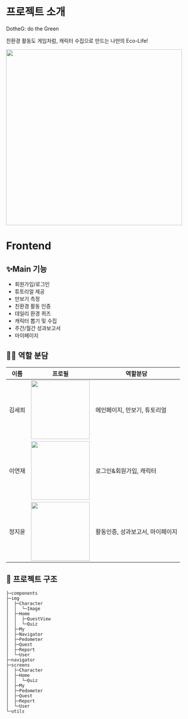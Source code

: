 # 프로젝트 소개
DotheG: do the Green

친환경 활동도 게임처럼, 캐릭터 수집으로 만드는 나만의 Eco-Life!

<img src="https://github.com/user-attachments/assets/0f2b0823-5b82-42a6-99c1-287ac3d733df" width="480"/>


# Frontend

## ✨Main 기능
- 회원가입/로그인
- 튜토리얼 제공
- 만보기 측정
- 친환경 활동 인증
- 데일리 환경 퀴즈
- 캐릭터 뽑기 및 수집
- 주간/월간 성과보고서
- 마이페이지 


## 👩‍💻 역할 분담
|       이름         | 프로필                                                              |                                      역할분담                         |
| -------------------------------------- | ------------------------------------------------------------------- | --------------------------------------------------------------------- |
| 김세희 | <img src="https://github.com/user-attachments/assets/41a54fdf-4557-4aea-af94-1fa13bae9430" width="160"/> | 메인페이지, 만보기, 튜토리얼 |
| 이연재 | <img src="https://github.com/user-attachments/assets/a25f9c0f-ac80-47c6-9cf0-32ca968f05e7" width="160"/> | 로그인&회원가입, 캐릭터 |
| 정지윤 | <img src="https://github.com/user-attachments/assets/e0fff187-5177-487f-9faf-664b454106b3" width="160"/> | 활동인증, 성과보고서, 마이페이지 | 


## 🌳 프로젝트 구조
```
├─components
├─img
│  ├─Character
│  │  └─Image
│  ├─Home
│  │  ├─QuestView
│  │  └─Quiz
│  ├─My
│  ├─Navigator
│  ├─Pedometer
│  ├─Quest
│  ├─Report
│  └─User
├─navigator
├─screens
│  ├─Character
│  ├─Home
│  │  └─Quiz
│  ├─My
│  ├─Pedometer
│  ├─Quest
│  ├─Report
│  └─User
└─utils
```
